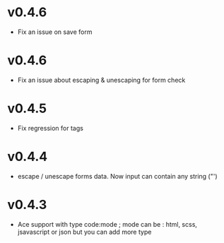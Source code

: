 # v0.4.6

- Fix an issue on save form

# v0.4.6

- Fix an issue about escaping & unescaping for form check

# v0.4.5

- Fix regression for tags

# v0.4.4

- escape / unescape forms data. Now input can contain any string ("')

# v0.4.3

- Ace support with type code:mode ; mode can be : html, scss, jsavascript or json but you can add more type